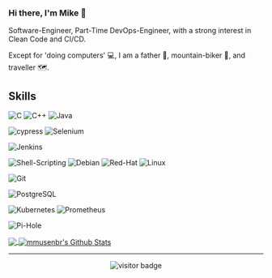 ### Hi there, I'm Mike 👋

Software-Engineer, Part-Time DevOps-Engineer, with a strong interest in Clean Code and CI/CD.

Except for 'doing computers' 💻, I am a father 🧒, mountain-biker 🚵, and traveller 🗺️.
<!--
**mmusenbr/mmusenbr** is a ✨ _special_ ✨ repository because its `README.md` (this file) appears on your GitHub profile.

Here are some ideas to get you started:

- 🔭 I’m currently working on ...
- 🌱 I’m currently learning ...
- 👯 I’m looking to collaborate on ...
- 🤔 I’m looking for help with ...
- 💬 Ask me about ...
- 📫 How to reach me: ...
- 😄 Pronouns: ...
- ⚡ Fun fact: ...
-->

## Skills

![C](https://img.shields.io/badge/C-A8B9CC?logo=c&logoColor=white&style=for-the-badge)
![C++](https://img.shields.io/badge/C++-00599C?logo=cplusplus&logoColor=white&style=for-the-badge)
![Java](https://img.shields.io/badge/Java-F8981D?logo=java&logoColor=white&style=for-the-badge)

![cypress](https://img.shields.io/badge/-cypress-%23E5E5E5?style=for-the-badge&logo=cypress&logoColor=058a5e)
![Selenium](https://img.shields.io/badge/-selenium-%43B02A?style=for-the-badge&logo=selenium&logoColor=white)

![Jenkins](https://img.shields.io/badge/Jenkins-D24939?style=for-the-badge&logo=Jenkins&logoColor=white)

![Shell-Scripting](https://img.shields.io/badge/Shell_Script-121011?style=for-the-badge&logo=gnu-bash&logoColor=white)
![Debian](https://img.shields.io/badge/Debian-A81D33?style=for-the-badge&logo=debian&logoColor=white)
![Red-Hat](https://img.shields.io/badge/Red%20Hat-EE0000?style=for-the-badge&logo=redhat&logoColor=white)
![Linux](https://img.shields.io/badge/Linux-FCC624?style=for-the-badge&logo=linux&logoColor=black)

![Git](https://img.shields.io/badge/git-%23F05033.svg?style=for-the-badge&logo=git&logoColor=white)  

![PostgreSQL](https://img.shields.io/badge/PostgreSQL-316192?style=for-the-badge&logo=postgresql&logoColor=white)

![Kubernetes](https://img.shields.io/badge/kubernetes-%23326ce5.svg?style=for-the-badge&logo=kubernetes&logoColor=white)
![Prometheus](https://img.shields.io/badge/Prometheus-E6522C?style=for-the-badge&logo=Prometheus&logoColor=white)

![Pi-Hole](https://img.shields.io/badge/pihole-%2396060C.svg?style=for-the-badge&logo=pi-hole&logoColor=white)

<a href="https://github.com/mmusenbr/mmusenbr">
  <img align="center" src="https://github-readme-stats.vercel.app/api/top-langs/?username=mmusenbr&hide_langs_below=1&theme=default&line_height=27&layout=compact" />
</a>
<a href="https://github.com/mmusenbr/mmusenbr">
  <img align="center" src="https://github-readme-stats.vercel.app/api?username=mmusenbr&show_icons=true&count_private=true&include_all_commits=true&line_height=21" alt="mmusenbr's Github Stats" />
</a>

<hr>

<p align="center"><img src="https://visitor-badge.laobi.icu/badge?page_id=mmusenbr.mmusenbr" alt="visitor badge" /></p>
